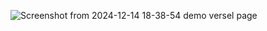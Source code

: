 ![Screenshot from 2024-12-14 18-38-54](https://github.com/user-attachments/assets/20b1a193-bb87-4895-b4e3-18e60be8d595)
demo versel page
